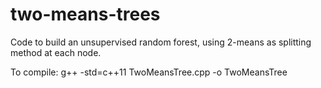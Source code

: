 # two-means-trees

Code to build an unsupervised random forest, using 2-means as splitting method at each node.

To compile: g++ -std=c++11 TwoMeansTree.cpp -o TwoMeansTree
